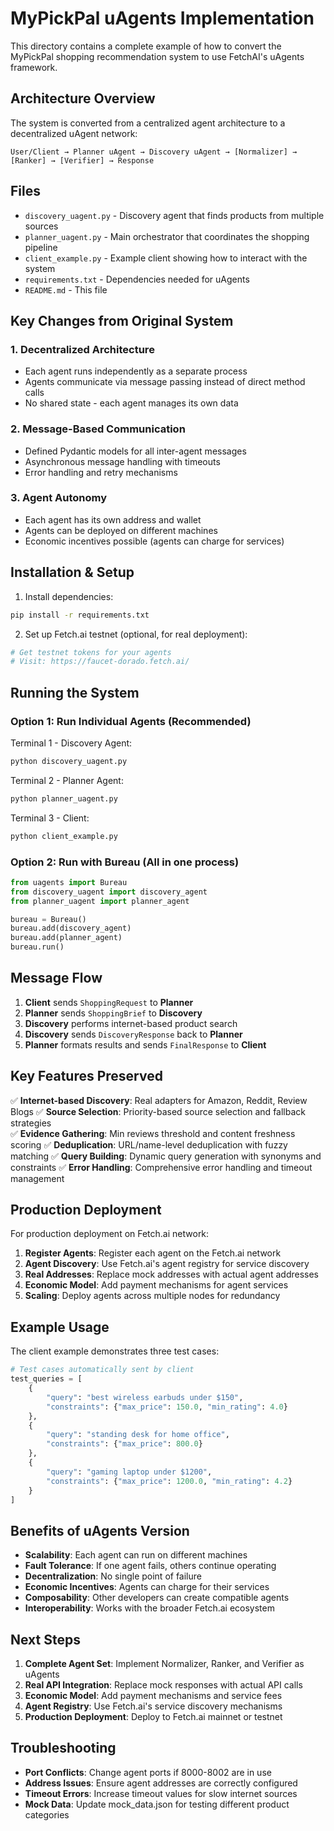# MyPickPal uAgents Implementation

This directory contains a complete example of how to convert the MyPickPal shopping recommendation system to use FetchAI's uAgents framework.

## Architecture Overview

The system is converted from a centralized agent architecture to a decentralized uAgent network:

```
User/Client → Planner uAgent → Discovery uAgent → [Normalizer] → [Ranker] → [Verifier] → Response
```

## Files

- `discovery_uagent.py` - Discovery agent that finds products from multiple sources
- `planner_uagent.py` - Main orchestrator that coordinates the shopping pipeline  
- `client_example.py` - Example client showing how to interact with the system
- `requirements.txt` - Dependencies needed for uAgents
- `README.md` - This file

## Key Changes from Original System

### 1. **Decentralized Architecture**
- Each agent runs independently as a separate process
- Agents communicate via message passing instead of direct method calls
- No shared state - each agent manages its own data

### 2. **Message-Based Communication**
- Defined Pydantic models for all inter-agent messages
- Asynchronous message handling with timeouts
- Error handling and retry mechanisms

### 3. **Agent Autonomy**
- Each agent has its own address and wallet
- Agents can be deployed on different machines
- Economic incentives possible (agents can charge for services)

## Installation & Setup

1. Install dependencies:
```bash
pip install -r requirements.txt
```

2. Set up Fetch.ai testnet (optional, for real deployment):
```bash
# Get testnet tokens for your agents
# Visit: https://faucet-dorado.fetch.ai/
```

## Running the System

### Option 1: Run Individual Agents (Recommended)

Terminal 1 - Discovery Agent:
```bash
python discovery_uagent.py
```

Terminal 2 - Planner Agent:
```bash
python planner_uagent.py
```

Terminal 3 - Client:
```bash
python client_example.py
```

### Option 2: Run with Bureau (All in one process)

```python
from uagents import Bureau
from discovery_uagent import discovery_agent
from planner_uagent import planner_agent

bureau = Bureau()
bureau.add(discovery_agent)
bureau.add(planner_agent)
bureau.run()
```

## Message Flow

1. **Client** sends `ShoppingRequest` to **Planner**
2. **Planner** sends `ShoppingBrief` to **Discovery**
3. **Discovery** performs internet-based product search
4. **Discovery** sends `DiscoveryResponse` back to **Planner**
5. **Planner** formats results and sends `FinalResponse` to **Client**

## Key Features Preserved

✅ **Internet-based Discovery**: Real adapters for Amazon, Reddit, Review Blogs
✅ **Source Selection**: Priority-based source selection and fallback strategies  
✅ **Evidence Gathering**: Min reviews threshold and content freshness scoring
✅ **Deduplication**: URL/name-level deduplication with fuzzy matching
✅ **Query Building**: Dynamic query generation with synonyms and constraints
✅ **Error Handling**: Comprehensive error handling and timeout management

## Production Deployment

For production deployment on Fetch.ai network:

1. **Register Agents**: Register each agent on the Fetch.ai network
2. **Agent Discovery**: Use Fetch.ai's agent registry for service discovery
3. **Real Addresses**: Replace mock addresses with actual agent addresses
4. **Economic Model**: Add payment mechanisms for agent services
5. **Scaling**: Deploy agents across multiple nodes for redundancy

## Example Usage

The client example demonstrates three test cases:

```python
# Test cases automatically sent by client
test_queries = [
    {
        "query": "best wireless earbuds under $150",
        "constraints": {"max_price": 150.0, "min_rating": 4.0}
    },
    {
        "query": "standing desk for home office", 
        "constraints": {"max_price": 800.0}
    },
    {
        "query": "gaming laptop under $1200",
        "constraints": {"max_price": 1200.0, "min_rating": 4.2}
    }
]
```

## Benefits of uAgents Version

- **Scalability**: Each agent can run on different machines
- **Fault Tolerance**: If one agent fails, others continue operating
- **Decentralization**: No single point of failure
- **Economic Incentives**: Agents can charge for their services
- **Composability**: Other developers can create compatible agents
- **Interoperability**: Works with the broader Fetch.ai ecosystem

## Next Steps

1. **Complete Agent Set**: Implement Normalizer, Ranker, and Verifier as uAgents
2. **Real API Integration**: Replace mock responses with actual API calls
3. **Economic Model**: Add payment mechanisms and service fees
4. **Agent Registry**: Use Fetch.ai's service discovery mechanisms
5. **Production Deployment**: Deploy to Fetch.ai mainnet or testnet

## Troubleshooting

- **Port Conflicts**: Change agent ports if 8000-8002 are in use
- **Address Issues**: Ensure agent addresses are correctly configured
- **Timeout Errors**: Increase timeout values for slow internet sources
- **Mock Data**: Update mock_data.json for testing different product categories
